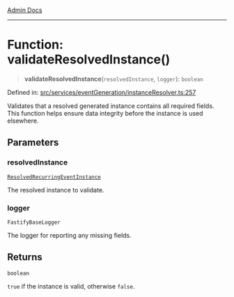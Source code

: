 [Admin Docs](/)

***

# Function: validateResolvedInstance()

> **validateResolvedInstance**(`resolvedInstance`, `logger`): `boolean`

Defined in: [src/services/eventGeneration/instanceResolver.ts:257](https://github.com/Sourya07/talawa-api/blob/583d62db9438de398bb9012a4a2617e2cb268b08/src/services/eventGeneration/instanceResolver.ts#L257)

Validates that a resolved generated instance contains all required fields.
This function helps ensure data integrity before the instance is used elsewhere.

## Parameters

### resolvedInstance

[`ResolvedRecurringEventInstance`](../../../../drizzle/tables/recurringEventInstances/type-aliases/ResolvedRecurringEventInstance.md)

The resolved instance to validate.

### logger

`FastifyBaseLogger`

The logger for reporting any missing fields.

## Returns

`boolean`

`true` if the instance is valid, otherwise `false`.

